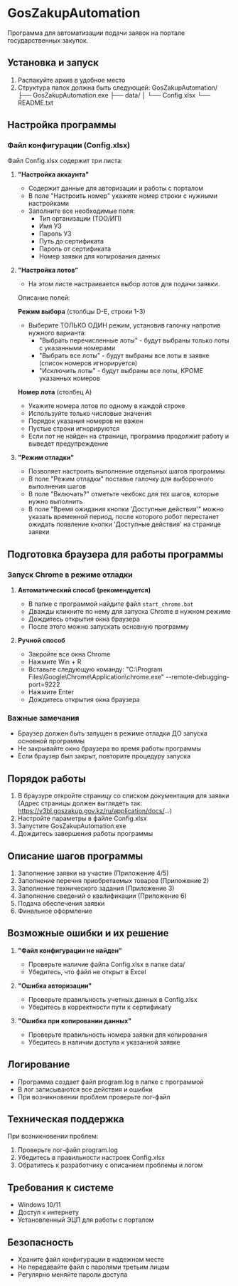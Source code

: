 # GosZakupAutomation

Программа для автоматизации подачи заявок на портале государственных закупок.

## Установка и запуск

1. Распакуйте архив в удобное место
2. Структура папок должна быть следующей:
GosZakupAutomation/
├── GosZakupAutomation.exe
├── data/
│   └── Config.xlsx
└── README.txt

## Настройка программы

### Файл конфигурации (Config.xlsx)

Файл Config.xlsx содержит три листа:

1. **"Настройка аккаунта"**
   - Содержит данные для авторизации и работы с порталом
   - В поле "Настроить номер" укажите номер строки с нужными настройками
   - Заполните все необходимые поля:
     - Тип организации (ТОО/ИП)
     - Имя УЗ
     - Пароль УЗ
     - Путь до сертификата
     - Пароль от сертификата
     - Номер заявки для копирования данных

2. **"Настройка лотов"**
   - На этом листе настраивается выбор лотов для подачи заявки.

   Описание полей:

   **Режим выбора** (столбцы D-E, строки 1-3)
      - Выберите ТОЛЬКО ОДИН режим, установив галочку напротив нужного варианта:
        - "Выбрать перечисленные лоты" - будут выбраны только лоты с указанными номерами
        - "Выбрать все лоты" - будут выбраны все лоты в заявке (список номеров игнорируется)
        - "Исключить лоты" - будут выбраны все лоты, КРОМЕ указанных номеров

   **Номер лота** (столбец A)
      - Укажите номера лотов по одному в каждой строке
      - Используйте только числовые значения
      - Порядок указания номеров не важен
      - Пустые строки игнорируются
      - Если лот не найден на странице, программа продолжит работу и выведет предупреждение

3. **"Режим отладки"**
   - Позволяет настроить выполнение отдельных шагов программы
   - В поле "Режим отладки" поставье галочку для выборочного выполнения шагов
   - В поле "Включать?" отметьте чекбокс для тех шагов, которые нужно выполнить
   - В поле "Время ожидания кнопки 'Доступные действия'" можно указать временной период, после которого робот перестанет ожидать появление кнопки 'Доступные действия' на странице заявки

## Подготовка браузера для работы программы

### Запуск Chrome в режиме отладки

1. **Автоматический способ (рекомендуется)**
   - В папке с программой найдите файл `start_chrome.bat`
   - Дважды кликните по нему для запуска Chrome в нужном режиме
   - Дождитесь открытия окна браузера
   - После этого можно запускать основную программу

2. **Ручной способ**
   - Закройте все окна Chrome
   - Нажмите Win + R
   - Вставьте следующую команду:
   		"C:\Program Files\Google\Chrome\Application\chrome.exe" --remote-debugging-port=9222
   	- Нажмите Enter
	- Дождитесь открытия окна браузера

### Важные замечания
- Браузер должен быть запущен в режиме отладки ДО запуска основной программы
- Не закрывайте окно браузера во время работы программы
- Если браузер был закрыт, повторите процедуру запуска

## Порядок работы

1. В браузуре откройте страницу со списком документации для заявки
	(Адрес страницы должен выглядеть так: https://v3bl.goszakup.gov.kz/ru/application/docs/...)
2. Настройте параметры в файле Config.xlsx
3. Запустите GosZakupAutomation.exe
4. Дождитесь завершения работы программы

## Описание шагов программы

1. Заполнение заявки на участие (Приложение 4/5)
2. Заполнение перечня приобретаемых товаров (Приложение 2)
3. Заполнение технического задания (Приложение 3)
4. Заполнение сведений о квалификации (Приложение 6)
5. Подача обеспечения заявки
6. Финальное оформление

## Возможные ошибки и их решение

1. **"Файл конфигурации не найден"**
   - Проверьте наличие файла Config.xlsx в папке data/
   - Убедитесь, что файл не открыт в Excel

2. **"Ошибка авторизации"**
   - Проверьте правильность учетных данных в Config.xlsx
   - Убедитесь в корректности пути к сертификату

3. **"Ошибка при копировании данных"**
   - Проверьте правильность номера заявки для копирования
   - Убедитесь в наличии доступа к указанной заявке

## Логирование

- Программа создает файл program.log в папке с программой
- В лог записываются все действия и ошибки
- При возникновении проблем проверьте лог-файл

## Техническая поддержка

При возникновении проблем:
1. Проверьте лог-файл program.log
2. Убедитесь в правильности настроек Config.xlsx
3. Обратитесь к разработчику с описанием проблемы и логом

## Требования к системе

- Windows 10/11
- Доступ к интернету
- Установленный ЭЦП для работы с порталом

## Безопасность

- Храните файл конфигурации в надежном месте
- Не передавайте файл с паролями третьим лицам
- Регулярно меняйте пароли доступа
